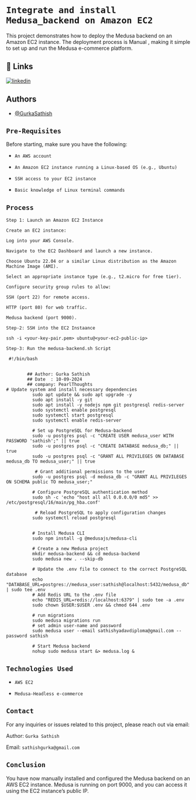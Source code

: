
# `Integrate and install Medusa_backend on Amazon EC2`

This project demonstrates how to deploy the Medusa backend on an Amazon EC2 instance. The deployment process is Manual , making it simple to set up and run the Medusa e-commerce platform.









## 🔗 Links
[![linkedin](https://img.shields.io/badge/linkedin-0A66C2?style=for-the-badge&logo=linkedin&logoColor=white)](https://www.linkedin.com/in/sathish-gurka)


## Authors

- [@GurkaSathish](https://github.com/sathishyadav024)


## `Pre-Requisites`

Before starting, make sure you have the following:

- `An AWS account`

- `An Amazon EC2 instance running a Linux-based OS (e.g., Ubuntu)`

- `SSH access to your EC2 instance`

- `Basic knowledge of Linux terminal commands`
## `Process`

`Step 1: Launch an Amazon EC2 Instance`
```
Create an EC2 instance:

Log into your AWS Console.

Navigate to the EC2 Dashboard and launch a new instance.

Choose Ubuntu 22.04 or a similar Linux distribution as the Amazon Machine Image (AMI).

Select an appropriate instance type (e.g., t2.micro for free tier).

Configure security group rules to allow:

SSH (port 22) for remote access.

HTTP (port 80) for web traffic.

Medusa backend (port 9000).

```

`Step-2: SSH into the EC2 Instaance`
```
ssh -i <your-key-pair.pem> ubuntu@<your-ec2-public-ip>
```

`Step-3: Run the medusa-backend.sh Script`

```
 #!/bin/bash


        ## Author: Gurka Sathish
        ## Date  : 10-09-2024
        ## company: PearlThoughts
# Update system and install necessary dependencies
          sudo apt update && sudo apt upgrade -y
          sudo apt install -y git
          sudo apt install -y nodejs npm git postgresql redis-server
          sudo systemctl enable postgresql
          sudo systemctl start postgresql
          sudo systemctl enable redis-server

          # Set up PostgreSQL for Medusa-backend
          sudo -u postgres psql -c "CREATE USER medusa_user WITH PASSWORD 'sathish';" || true
          sudo -u postgres psql -c "CREATE DATABASE medusa_db;" || true
          sudo -u postgres psql -c "GRANT ALL PRIVILEGES ON DATABASE medusa_db TO medusa_user;" || true

           # Grant additional permissions to the user
          sudo -u postgres psql -d medusa_db -c "GRANT ALL PRIVILEGES ON SCHEMA public TO medusa_user;"

          # Configure PostgreSQL authentication method
          sudo sh -c 'echo "host all all 0.0.0.0/0 md5" >> /etc/postgresql/16/main/pg_hba.conf'

           # Reload PostgreSQL to apply configuration changes
          sudo systemctl reload postgresql


          # Install Medusa CLI
          sudo npm install -g @medusajs/medusa-cli

          # Create a new Medusa project
          mkdir medusa-backend && cd medusa-backend
          sudo medusa new . --skip-db

          # Update the .env file to connect to the correct PostgreSQL database
          echo "DATABASE_URL=postgres://medusa_user:sathish@localhost:5432/medusa_db" | sudo tee .env
          # Add Redis URL to the .env file
          echo "REDIS_URL=redis://localhost:6379" | sudo tee -a .env
          sudo chown $USER:$USER .env && chmod 644 .env
          
          # run migrations
          sudo medusa migrations run
          # set admin user-name and password 
          sudo medusa user --email sathishyadavdiploma@gmail.com --password sathish

          # Start Medusa backend
          nohup sudo medusa start &> medusa.log &
```
## `Technologies Used`

- `AWS EC2`

- `Medusa-Headless e-commerce`

## `Contact`


   For any inquiries or issues related to this project, please reach out via email:  
   
   
   Author: `Gurka Sathish`
   
   Email: ` sathishgurka@gmail.com `
## `Conclusion`

You have now manually installed and configured the Medusa backend on an AWS EC2 instance. Medusa is running on port 9000, and you can access it using the EC2 instance’s public IP. 
